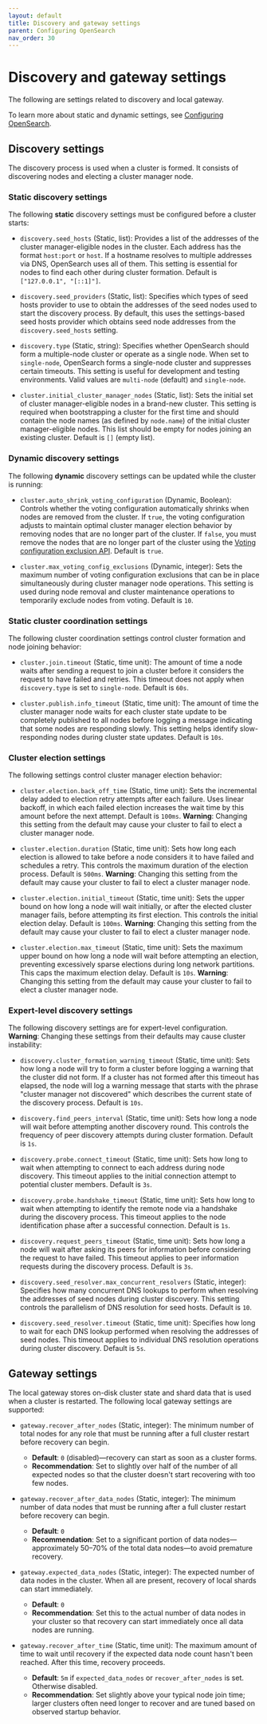 ```yaml
---
layout: default
title: Discovery and gateway settings
parent: Configuring OpenSearch
nav_order: 30
---
```


# Discovery and gateway settings

The following are settings related to discovery and local gateway.

To learn more about static and dynamic settings, see [Configuring OpenSearch]({{site.url}}{{site.baseurl}}/install-and-configure/configuring-opensearch/index/).

## Discovery settings

The discovery process is used when a cluster is formed. It consists of discovering nodes and electing a cluster manager node.

### Static discovery settings

The following **static** discovery settings must be configured before a cluster starts:

- `discovery.seed_hosts` (Static, list): Provides a list of the addresses of the cluster manager-eligible nodes in the cluster. Each address has the format `host:port` or `host`. If a hostname resolves to multiple addresses via DNS, OpenSearch uses all of them. This setting is essential for nodes to find each other during cluster formation. Default is `["127.0.0.1", "[::1]"]`.

- `discovery.seed_providers` (Static, list): Specifies which types of seed hosts provider to use to obtain the addresses of the seed nodes used to start the discovery process. By default, this uses the settings-based seed hosts provider which obtains seed node addresses from the `discovery.seed_hosts` setting.

- `discovery.type` (Static, string): Specifies whether OpenSearch should form a multiple-node cluster or operate as a single node. When set to `single-node`, OpenSearch forms a single-node cluster and suppresses certain timeouts. This setting is useful for development and testing environments. Valid values are `multi-node` (default) and `single-node`.

- `cluster.initial_cluster_manager_nodes` (Static, list): Sets the initial set of cluster manager-eligible nodes in a brand-new cluster. This setting is required when bootstrapping a cluster for the first time and should contain the node names (as defined by `node.name`) of the initial cluster manager-eligible nodes. This list should be empty for nodes joining an existing cluster. Default is `[]` (empty list).


### Dynamic discovery settings

The following **dynamic** discovery settings can be updated while the cluster is running:

- `cluster.auto_shrink_voting_configuration` (Dynamic, Boolean): Controls whether the voting configuration automatically shrinks when nodes are removed from the cluster. If `true`, the voting configuration adjusts to maintain optimal cluster manager election behavior by removing nodes that are no longer part of the cluster. If `false`, you must remove the nodes that are no longer part of the cluster using the [Voting configuration exclusion API]({{site.url}}{{site.baseurl}}/api-reference/cluster-api/cluster-voting-configuration-exclusions/). Default is `true`.

- `cluster.max_voting_config_exclusions` (Dynamic, integer): Sets the maximum number of voting configuration exclusions that can be in place simultaneously during cluster manager node operations. This setting is used during node removal and cluster maintenance operations to temporarily exclude nodes from voting. Default is `10`.

### Static cluster coordination settings

The following cluster coordination settings control cluster formation and node joining behavior:

- `cluster.join.timeout` (Static, time unit): The amount of time a node waits after sending a request to join a cluster before it considers the request to have failed and retries. This timeout does not apply when `discovery.type` is set to `single-node`. Default is `60s`.

- `cluster.publish.info_timeout` (Static, time unit): The amount of time the cluster manager node waits for each cluster state update to be completely published to all nodes before logging a message indicating that some nodes are responding slowly. This setting helps identify slow-responding nodes during cluster state updates. Default is `10s`.

### Cluster election settings

The following settings control cluster manager election behavior:

- `cluster.election.back_off_time` (Static, time unit): Sets the incremental delay added to election retry attempts after each failure. Uses linear backoff, in which each failed election increases the wait time by this amount before the next attempt. Default is `100ms`. **Warning**: Changing this setting from the default may cause your cluster to fail to elect a cluster manager node.

- `cluster.election.duration` (Static, time unit): Sets how long each election is allowed to take before a node considers it to have failed and schedules a retry. This controls the maximum duration of the election process. Default is `500ms`. **Warning**: Changing this setting from the default may cause your cluster to fail to elect a cluster manager node.

- `cluster.election.initial_timeout` (Static, time unit): Sets the upper bound on how long a node will wait initially, or after the elected cluster manager fails, before attempting its first election. This controls the initial election delay. Default is `100ms`. **Warning**: Changing this setting from the default may cause your cluster to fail to elect a cluster manager node.

- `cluster.election.max_timeout` (Static, time unit): Sets the maximum upper bound on how long a node will wait before attempting an election, preventing excessively sparse elections during long network partitions. This caps the maximum election delay. Default is `10s`. **Warning**: Changing this setting from the default may cause your cluster to fail to elect a cluster manager node.

### Expert-level discovery settings

The following discovery settings are for expert-level configuration. **Warning**: Changing these settings from their defaults may cause cluster instability:

- `discovery.cluster_formation_warning_timeout` (Static, time unit): Sets how long a node will try to form a cluster before logging a warning that the cluster did not form. If a cluster has not formed after this timeout has elapsed, the node will log a warning message that starts with the phrase "cluster manager not discovered" which describes the current state of the discovery process. Default is `10s`.

- `discovery.find_peers_interval` (Static, time unit): Sets how long a node will wait before attempting another discovery round. This controls the frequency of peer discovery attempts during cluster formation. Default is `1s`.

- `discovery.probe.connect_timeout` (Static, time unit): Sets how long to wait when attempting to connect to each address during node discovery. This timeout applies to the initial connection attempt to potential cluster members. Default is `3s`.

- `discovery.probe.handshake_timeout` (Static, time unit): Sets how long to wait when attempting to identify the remote node via a handshake during the discovery process. This timeout applies to the node identification phase after a successful connection. Default is `1s`.

- `discovery.request_peers_timeout` (Static, time unit): Sets how long a node will wait after asking its peers for information before considering the request to have failed. This timeout applies to peer information requests during the discovery process. Default is `3s`.

- `discovery.seed_resolver.max_concurrent_resolvers` (Static, integer): Specifies how many concurrent DNS lookups to perform when resolving the addresses of seed nodes during cluster discovery. This setting controls the parallelism of DNS resolution for seed hosts. Default is `10`.

- `discovery.seed_resolver.timeout` (Static, time unit): Specifies how long to wait for each DNS lookup performed when resolving the addresses of seed nodes. This timeout applies to individual DNS resolution operations during cluster discovery. Default is `5s`.


## Gateway settings

The local gateway stores on-disk cluster state and shard data that is used when a cluster is restarted. The following local gateway settings are supported:

- `gateway.recover_after_nodes` (Static, integer): The minimum number of total nodes for any role that must be running after a full cluster restart before recovery can begin.
  - **Default**: `0` (disabled)—recovery can start as soon as a cluster forms.
  - **Recommendation**: Set to slightly over half of the number of all expected nodes so that the cluster doesn't start recovering with too few nodes.

- `gateway.recover_after_data_nodes` (Static, integer): The minimum number of data nodes that must be running after a full cluster restart before recovery can begin.
  - **Default**: `0`
  - **Recommendation**: Set to a significant portion of data nodes—approximately 50–70% of the total data nodes—to avoid premature recovery.

- `gateway.expected_data_nodes` (Static, integer): The expected number of data nodes in the cluster. When all are present, recovery of local shards can start immediately.
  - **Default**: `0`
  - **Recommendation**: Set this to the actual number of data nodes in your cluster so that recovery can start immediately once all data nodes are running.

- `gateway.recover_after_time` (Static, time unit): The maximum amount of time to wait until recovery if the expected data node count hasn't been reached. After this time, recovery proceeds.
  - **Default**: `5m` if `expected_data_nodes` or `recover_after_nodes` is set. Otherwise disabled.
  - **Recommendation**: Set slightly above your typical node join time; larger clusters often need longer to recover and are tuned based on observed startup behavior.

